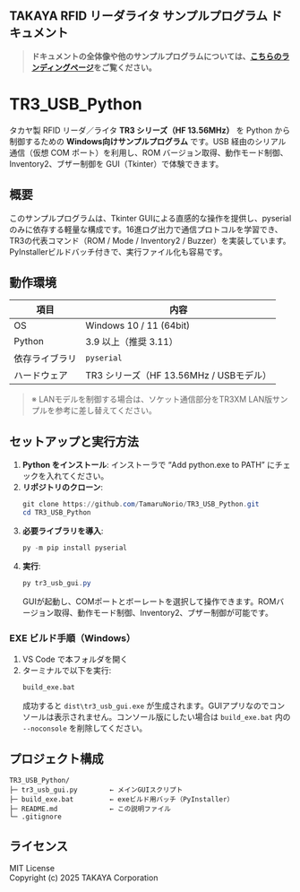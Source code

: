 ## TAKAYA RFID リーダライタ サンプルプログラム ドキュメント

> **ドキュメントの全体像や他のサンプルプログラムについては、[こちらのランディングページ](https://tamarunorio.github.io/TAKAYA-RFID-Sample-Code/)をご覧ください。**

# TR3_USB_Python

タカヤ製 RFID リーダ／ライタ **TR3 シリーズ（HF 13.56MHz）** を Python から制御するための **Windows向けサンプルプログラム** です。USB 経由のシリアル通信（仮想 COM ポート）を利用し、ROM バージョン取得、動作モード制御、Inventory2、ブザー制御を GUI（Tkinter）で体験できます。

## 概要

このサンプルプログラムは、Tkinter GUIによる直感的な操作を提供し、pyserialのみに依存する軽量な構成です。16進ログ出力で通信プロトコルを学習でき、TR3の代表コマンド（ROM / Mode / Inventory2 / Buzzer）を実装しています。PyInstallerビルドバッチ付きで、実行ファイル化も容易です。

## 動作環境

| 項目 | 内容 |
| ---- | ---- |
| OS | Windows 10 / 11 (64bit) |
| Python | 3.9 以上（推奨 3.11） |
| 依存ライブラリ | `pyserial` |
| ハードウェア | TR3 シリーズ（HF 13.56MHz / USBモデル） |

> ※ LANモデルを制御する場合は、ソケット通信部分をTR3XM LAN版サンプルを参考に差し替えてください。

## セットアップと実行方法

1.  **Python をインストール**: インストーラで “Add python.exe to PATH” にチェックを入れてください。
2.  **リポジトリのクローン**:
    ```powershell
    git clone https://github.com/TamaruNorio/TR3_USB_Python.git
    cd TR3_USB_Python
    ```
3.  **必要ライブラリを導入**:
    ```powershell
    py -m pip install pyserial
    ```
4.  **実行**:
    ```powershell
    py tr3_usb_gui.py
    ```
    GUIが起動し、COMポートとボーレートを選択して操作できます。ROMバージョン取得、動作モード制御、Inventory2、ブザー制御が可能です。

### EXE ビルド手順（Windows）

1.  VS Code で本フォルダを開く
2.  ターミナルで以下を実行:
    ```bat
    build_exe.bat
    ```
    成功すると `dist\tr3_usb_gui.exe` が生成されます。GUIアプリなのでコンソールは表示されません。コンソール版にしたい場合は `build_exe.bat` 内の `--noconsole` を削除してください。

## プロジェクト構成

```
TR3_USB_Python/
├─ tr3_usb_gui.py        ← メインGUIスクリプト
├─ build_exe.bat         ← exeビルド用バッチ（PyInstaller）
├─ README.md             ← この説明ファイル
└─ .gitignore
```

## ライセンス

MIT License  
Copyright (c) 2025 TAKAYA Corporation
